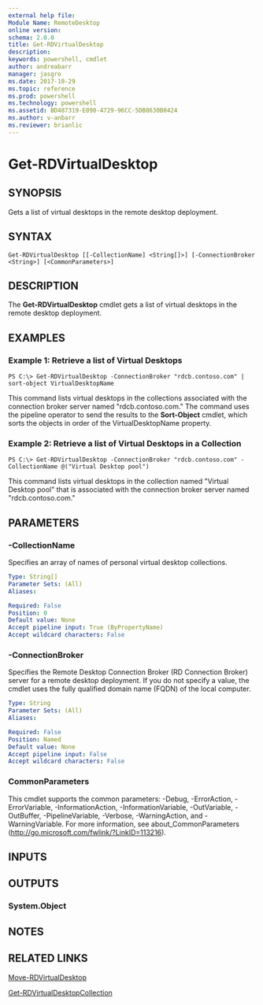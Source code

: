```yaml
---
external help file: 
Module Name: RemoteDesktop
online version: 
schema: 2.0.0
title: Get-RDVirtualDesktop
description: 
keywords: powershell, cmdlet
author: andreabarr
manager: jasgro
ms.date: 2017-10-29
ms.topic: reference
ms.prod: powershell
ms.technology: powershell
ms.assetid: BD487319-E090-4729-96CC-5DB8630B0424
ms.author: v-anbarr
ms.reviewer: brianlic
---
```


# Get-RDVirtualDesktop

## SYNOPSIS
Gets a list of virtual desktops in the remote desktop deployment.

## SYNTAX

```
Get-RDVirtualDesktop [[-CollectionName] <String[]>] [-ConnectionBroker <String>] [<CommonParameters>]
```

## DESCRIPTION
The **Get-RDVirtualDesktop** cmdlet gets a list of virtual desktops in the remote desktop deployment.

## EXAMPLES

### Example 1: Retrieve a list of Virtual Desktops
```
PS C:\> Get-RDVirtualDesktop -ConnectionBroker "rdcb.contoso.com" | sort-object VirtualDesktopName
```

This command lists virtual desktops in the collections associated with the connection broker server named "rdcb.contoso.com." The command uses the pipeline operator to send the results to the **Sort-Object** cmdlet, which sorts the objects in order of the VirtualDesktopName property.

### Example 2: Retrieve a list of Virtual Desktops in a Collection
```
PS C:\> Get-RDVirtualDesktop -ConnectionBroker "rdcb.contoso.com" -CollectionName @("Virtual Desktop pool")
```

This command lists virtual desktops in the collection named "Virtual Desktop pool" that is associated with the connection broker server named "rdcb.contoso.com."

## PARAMETERS

### -CollectionName
Specifies an array of names of personal virtual desktop collections.

```yaml
Type: String[]
Parameter Sets: (All)
Aliases: 

Required: False
Position: 0
Default value: None
Accept pipeline input: True (ByPropertyName)
Accept wildcard characters: False
```

### -ConnectionBroker
Specifies the Remote Desktop Connection Broker (RD Connection Broker) server for a remote desktop deployment.
If you do not specify a value, the cmdlet uses the fully qualified domain name (FQDN) of the local computer.

```yaml
Type: String
Parameter Sets: (All)
Aliases: 

Required: False
Position: Named
Default value: None
Accept pipeline input: False
Accept wildcard characters: False
```

### CommonParameters
This cmdlet supports the common parameters: -Debug, -ErrorAction, -ErrorVariable, -InformationAction, -InformationVariable, -OutVariable, -OutBuffer, -PipelineVariable, -Verbose, -WarningAction, and -WarningVariable. For more information, see about_CommonParameters (http://go.microsoft.com/fwlink/?LinkID=113216).

## INPUTS

## OUTPUTS

### System.Object

## NOTES

## RELATED LINKS

[Move-RDVirtualDesktop](./Move-RDVirtualDesktop.md)

[Get-RDVirtualDesktopCollection](./Get-RDVirtualDesktopCollection.md)

